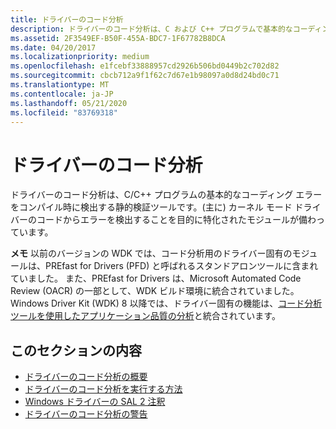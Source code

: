 ```yaml
---
title: ドライバーのコード分析
description: ドライバーのコード分析は、C および C++ プログラムで基本的なコーディングエラーを検出するコンパイル時の静的検証ツールです。
ms.assetid: 2F3549EF-B50F-455A-BDC7-1F67782B8DCA
ms.date: 04/20/2017
ms.localizationpriority: medium
ms.openlocfilehash: e1fcebf33888957cd2926b506bd0449b2c702d82
ms.sourcegitcommit: cbcb712a9f1f62c7d67e1b98097a0d8d24bd0c71
ms.translationtype: MT
ms.contentlocale: ja-JP
ms.lasthandoff: 05/21/2020
ms.locfileid: "83769318"
---
```

# <a name="code-analysis-for-drivers"></a>ドライバーのコード分析


ドライバーのコード分析は、C/C++ プログラムの基本的なコーディング エラーをコンパイル時に検出する静的検証ツールです。(主に) カーネル モード ドライバーのコードからエラーを検出することを目的に特化されたモジュールが備わっています。

**メモ** 以前のバージョンの WDK では、コード分析用のドライバー固有のモジュールは、PREfast for Drivers (PFD) と呼ばれるスタンドアロンツールに含まれていました。 また、PREfast for Drivers は、Microsoft Automated Code Review (OACR) の一部として、WDK ビルド環境に統合されていました。 Windows Driver Kit (WDK) 8 以降では、ドライバー固有の機能は、[コード分析ツールを使用したアプリケーション品質の分析](https://docs.microsoft.com/previous-versions/visualstudio/visual-studio-2013/dd264897(v=vs.120))と統合されています。

 

## <a name="span-idin_this_sectionspanin-this-section"></a><span id="in_this_section"></span>このセクションの内容


-   [ドライバーのコード分析の概要](code-analysis-for-drivers-overview.md)
-   [ドライバーのコード分析を実行する方法](how-to-run-code-analysis-for-drivers.md)
-   [Windows ドライバーの SAL 2 注釈](sal-2-annotations-for-windows-drivers.md)
-   [ドライバーのコード分析の警告](prefast-for-drivers-warnings.md)

 

 





